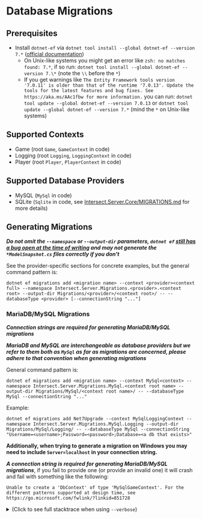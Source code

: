 # Database Migrations

## Prerequisites
- Install `dotnet-ef` via `dotnet tool install --global dotnet-ef --version 7.*` ([official documentation](https://learn.microsoft.com/en-us/ef/core/cli/dotnet#installing-the-tools))
	- On Unix-like systems you might get an error like `zsh: no matches found: 7.*`, if so run: `dotnet tool install --global dotnet-ef --version 7.\*` (note the `\\` before the `*`)
	- If you get warnings like `The Entity Framework tools version '7.0.11' is older than that of the runtime '7.0.13'. Update the tools for the latest features and bug fixes. See https://aka.ms/AAc1fbw for more information.`
		you can run: `dotnet tool update --global dotnet-ef --version 7.0.13` or `dotnet tool update --global dotnet-ef --version 7.*` (mind the `*` on Unix-like systems)

## Supported Contexts
- Game (root `Game`, `GameContext` in code)
- Logging (root `Logging`, `LoggingContext` in code)
- Player (root `Player`, `PlayerContext` in code)

## Supported Database Providers
- MySQL (`MySql` in code)
- SQLite (`Sqlite` in code, see [Intersect.Server.Core/MIGRATIONS.md](../Intersect.Server.Core/MIGRATIONS.md) for more details)

## Generating Migrations

**_Do not omit the `--namespace` or `--output-dir` parameters, `dotnet ef` [still has a bug open at the time of writing](https://github.com/dotnet/efcore/issues/24339) and may not generate the `*ModelSnapshot.cs` files correctly if you don't_**

See the provider-specific sections for concrete examples, but the general command pattern is:

`dotnet ef migrations add <migration name> --context <provider><context full> --namespace Intersect.Server.Migrations.<provider>.<context root> --output-dir Migrations/<provider>/<context root>/ -- --databaseType <provider> [--connectionString "..."]`

### MariaDB/MySQL Migrations

**_Connection strings are required for generating MariaDB/MySQL migrations_**

**_MariaDB and MySQL are interchangeable as database providers but we refer to them both as `MySql` as far as migrations are concerned, please adhere to that convention when generating migrations_**

General command pattern is:

`dotnet ef migrations add <migration name> --context MySql<context> --namespace Intersect.Server.Migrations.MySql.<context root name> --output-dir Migrations/MySql/<context root name>/ -- --databaseType MySql --connectionString "..."`

Example:

`dotnet ef migrations add Net7Upgrade --context MySqlLoggingContext --namespace Intersect.Server.Migrations.MySql.Logging --output-dir Migrations/MySql/Logging/ -- --databaseType MySql --connectionString "Username=<username>;Password=<password>;Database=<a db that exists>"`

**Additionally, when trying to generate a migration on Windows you may need to include `Server=localhost` in your connection string.**

**_A connection string is required for generating MariaDB/MySQL migrations_**, if you fail to provide one (or provide an invalid one) it will crash and fail with something like the following:

`Unable to create a 'DbContext' of type 'MySqlGameContext'. For the different patterns supported at design time, see https://go.microsoft.com/fwlink/?linkid=851728`

<details>
	<summary>
		(Click to see full stacktrace when using <code>--verbose</code>)
	</summary>
	<code>
		Microsoft.EntityFrameworkCore.Design.OperationException: Unable to create an object of type 'MySqlPlayerContext'. For the different patterns supported at design time, see https://go.microsoft.com/fwlink/?linkid=851728
		---> MySqlConnector.MySqlException (0x80004005): Access denied for user ''@'172.25.0.1' (using password: NO)
			at MySqlConnector.Core.ServerSession.SwitchAuthenticationAsync(ConnectionSettings cs, String password, PayloadData payload, IOBehavior ioBehavior, CancellationToken cancellationToken) in /_/src/MySqlConnector/Core/ServerSession.cs:line 731
			at MySqlConnector.Core.ServerSession.ConnectAsync(ConnectionSettings cs, MySqlConnection connection, Int32 startTickCount, ILoadBalancer loadBalancer, Activity activity, IOBehavior ioBehavior, CancellationToken cancellationToken) in /_/src/MySqlConnector/Core/ServerSession.cs:line 573
			at MySqlConnector.Core.ConnectionPool.ConnectSessionAsync(MySqlConnection connection, String logMessage, Int32 startTickCount, Activity activity, IOBehavior ioBehavior, CancellationToken cancellationToken) in /_/src/MySqlConnector/Core/ConnectionPool.cs:line 403
			at MySqlConnector.Core.ConnectionPool.ConnectSessionAsync(MySqlConnection connection, String logMessage, Int32 startTickCount, Activity activity, IOBehavior ioBehavior, CancellationToken cancellationToken) in /_/src/MySqlConnector/Core/ConnectionPool.cs:line 408
			at MySqlConnector.Core.ConnectionPool.GetSessionAsync(MySqlConnection connection, Int32 startTickCount, Activity activity, IOBehavior ioBehavior, CancellationToken cancellationToken) in /_/src/MySqlConnector/Core/ConnectionPool.cs:line 98
			at MySqlConnector.Core.ConnectionPool.GetSessionAsync(MySqlConnection connection, Int32 startTickCount, Activity activity, IOBehavior ioBehavior, CancellationToken cancellationToken) in /_/src/MySqlConnector/Core/ConnectionPool.cs:line 128
			at MySqlConnector.MySqlConnection.CreateSessionAsync(ConnectionPool pool, Int32 startTickCount, Activity activity, Nullable`1 ioBehavior, CancellationToken cancellationToken) in /_/src/MySqlConnector/MySqlConnection.cs:line 929
			at MySqlConnector.MySqlConnection.OpenAsync(Nullable`1 ioBehavior, CancellationToken cancellationToken) in /_/src/MySqlConnector/MySqlConnection.cs:line 423
			at MySqlConnector.MySqlConnection.Open() in /_/src/MySqlConnector/MySqlConnection.cs:line 382
			at Microsoft.EntityFrameworkCore.ServerVersion.AutoDetect(String connectionString)
			at Intersect.Server.Database.IntersectDbContext`1.OnConfiguring(DbContextOptionsBuilder optionsBuilder) in /home/me/git/AscensionGameDev/engine/main/Intersect.Server/Database/IntersectDbContext.cs:line 72
			at Microsoft.EntityFrameworkCore.DbContext.get_ContextServices()
			at Microsoft.EntityFrameworkCore.DbContext.get_InternalServiceProvider()
			at Microsoft.EntityFrameworkCore.DbContext.get_ChangeTracker()
			at Intersect.Server.Database.IntersectDbContext`1..ctor(DatabaseContextOptions databaseContextOptions) in /home/me/git/AscensionGameDev/engine/main/Intersect.Server/Database/IntersectDbContext.Instantiation.cs:line 37
			at Intersect.Server.Database.PlayerData.PlayerContext..ctor(DatabaseContextOptions databaseContextOptions) in /home/me/git/AscensionGameDev/engine/main/Intersect.Server/Database/PlayerData/PlayerContext.cs:line 37
			at Intersect.Server.Database.PlayerData.MySqlPlayerContext..ctor(DatabaseContextOptions databaseContextOptions) in /home/me/git/AscensionGameDev/engine/main/Intersect.Server/Database/PlayerData/PlayerContext.cs:line 18
			at System.RuntimeMethodHandle.InvokeMethod(Object target, Void** arguments, Signature sig, Boolean isConstructor)
			at System.Reflection.ConstructorInvoker.Invoke(Object obj, IntPtr* args, BindingFlags invokeAttr)
			at System.Reflection.RuntimeConstructorInfo.Invoke(BindingFlags invokeAttr, Binder binder, Object[] parameters, CultureInfo culture)
			at Microsoft.Extensions.DependencyInjection.ActivatorUtilities.ConstructorMatcher.CreateInstance(IServiceProvider provider)
			at Microsoft.Extensions.DependencyInjection.ActivatorUtilities.CreateInstance(IServiceProvider provider, Type instanceType, Object[] parameters)
			at Microsoft.EntityFrameworkCore.Design.Internal.DbContextOperations.&lt;&gt;c__DisplayClass21_4.&lt;FindContextTypes&gt;b__13()
			--- End of inner exception stack trace ---
			at Microsoft.EntityFrameworkCore.Design.Internal.DbContextOperations.&lt;&gt;c__DisplayClass21_4.&lt;FindContextTypes&gt;b__13()
			at Microsoft.EntityFrameworkCore.Design.Internal.DbContextOperations.CreateContext(Func`1 factory)
			at Microsoft.EntityFrameworkCore.Design.Internal.DbContextOperations.CreateContext(String contextType)
			at Microsoft.EntityFrameworkCore.Design.Internal.MigrationsOperations.AddMigration(String name, String outputDir, String contextType, String namespace)
			at Microsoft.EntityFrameworkCore.Design.OperationExecutor.AddMigrationImpl(String name, String outputDir, String contextType, String namespace)
			at Microsoft.EntityFrameworkCore.Design.OperationExecutor.AddMigration.&lt;&gt;c__DisplayClass0_0.&lt;.ctor&gt;b__0()
			at Microsoft.EntityFrameworkCore.Design.OperationExecutor.OperationBase.&lt;&gt;c__DisplayClass3_0`1.&lt;Execute&gt;b__0()
			at Microsoft.EntityFrameworkCore.Design.OperationExecutor.OperationBase.Execute(Action action)
		Unable to create an object of type 'MySqlPlayerContext'. For the different patterns supported at design time, see https://go.microsoft.com/fwlink/?linkid=851728
	</code>
</details>
